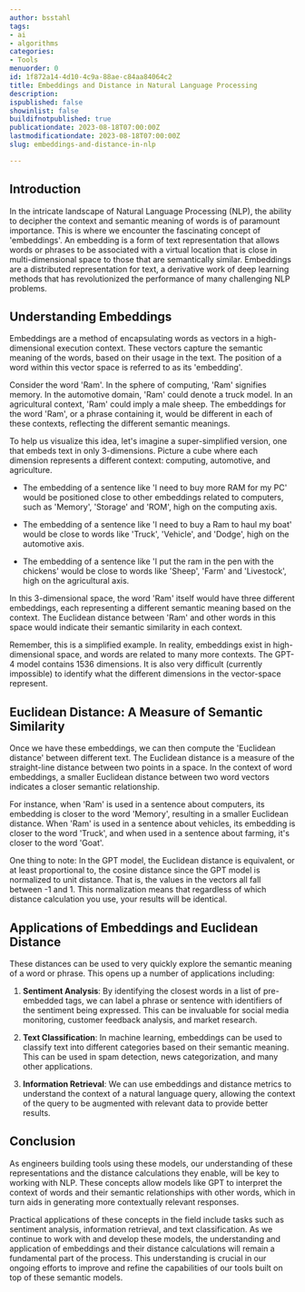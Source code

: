 ```yaml
---
author: bsstahl
tags:
- ai
- algorithms
categories:
- Tools
menuorder: 0
id: 1f872a14-4d10-4c9a-88ae-c84aa84064c2
title: Embeddings and Distance in Natural Language Processing
description: 
ispublished: false
showinlist: false
buildifnotpublished: true
publicationdate: 2023-08-18T07:00:00Z
lastmodificationdate: 2023-08-18T07:00:00Z
slug: embeddings-and-distance-in-nlp

---
```


## Introduction

In the intricate landscape of Natural Language Processing (NLP), the ability to decipher the context and semantic meaning of words is of paramount importance. This is where we encounter the fascinating concept of 'embeddings'. An embedding is a form of text representation that allows words or phrases to be associated with a virtual location that is close in multi-dimensional space to those that are semantically similar. Embeddings are a distributed representation for text, a derivative work of deep learning methods that has revolutionized the performance of many challenging NLP problems.

## Understanding Embeddings

Embeddings are a method of encapsulating words as vectors in a high-dimensional execution context. These vectors capture the semantic meaning of the words, based on their usage in the text. The position of a word within this vector space is referred to as its 'embedding'.

Consider the word 'Ram'. In the sphere of computing, 'Ram' signifies memory. In the automotive domain, 'Ram' could denote a truck model. In an agricultural context, 'Ram' could imply a male sheep. The embeddings for the word 'Ram', or a phrase containing it, would be different in each of these contexts, reflecting the different semantic meanings.

To help us visualize this idea, let's imagine a super-simplified version, one that embeds text in only 3-dimensions. Picture a cube where each dimension represents a different context: computing, automotive, and agriculture.

* The embedding of a sentence like 'I need to buy more RAM for my PC' would be positioned close to other embeddings related to computers, such as 'Memory', 'Storage' and 'ROM', high on the computing axis.

* The embedding of a sentence like 'I need to buy a Ram to haul my boat' would be close to words like 'Truck', 'Vehicle', and 'Dodge', high on the automotive axis.

* The embedding of a sentence like 'I put the ram in the pen with the chickens' would be close to words like 'Sheep', 'Farm' and 'Livestock', high on the agricultural axis.

In this 3-dimensional space, the word 'Ram' itself would have three different embeddings, each representing a different semantic meaning based on the context. The Euclidean distance between 'Ram' and other words in this space would indicate their semantic similarity in each context.

Remember, this is a simplified example. In reality, embeddings exist in high-dimensional space, and words are related to many more contexts. The GPT-4 model contains 1536 dimensions. It is also very difficult (currently impossible) to identify what the different dimensions in the vector-space represent.

## Euclidean Distance: A Measure of Semantic Similarity

Once we have these embeddings, we can then compute the 'Euclidean distance' between different text. The Euclidean distance is a measure of the straight-line distance between two points in a space. In the context of word embeddings, a smaller Euclidean distance between two word vectors indicates a closer semantic relationship.

For instance, when 'Ram' is used in a sentence about computers, its embedding is closer to the word 'Memory', resulting in a smaller Euclidean distance. When 'Ram' is used in a sentence about vehicles, its embedding is closer to the word 'Truck', and when used in a sentence about farming, it's closer to the word 'Goat'.

One thing to note: In the GPT model, the Euclidean distance is equivalent, or at least proportional to, the cosine distance since the GPT model is normalized to unit distance. That is, the values in the vectors all fall between -1 and 1. This normalization means that regardless of which distance calculation you use, your results will be identical.

## Applications of Embeddings and Euclidean Distance

These distances can be used to very quickly explore the semantic meaning of a word or phrase. This opens up a number of applications including:

1. **Sentiment Analysis**: By identifying the closest words in a list of pre-embedded tags, we can label a phrase or sentence with identifiers of the sentiment being expressed. This can be invaluable for social media monitoring, customer feedback analysis, and market research.

2. **Text Classification**: In machine learning, embeddings can be used to classify text into different categories based on their semantic meaning. This can be used in spam detection, news categorization, and many other applications.

3. **Information Retrieval**: We can use embeddings and distance metrics to understand the context of a natural language query, allowing the context of the query to be augmented with relevant data to provide better results.

## Conclusion

As engineers building tools using these models, our understanding of these representations and the distance calculations they enable, will be key to working with NLP. These concepts allow models like GPT to interpret the context of words and their semantic relationships with other words, which in turn aids in generating more contextually relevant responses.

Practical applications of these concepts in the field include tasks such as sentiment analysis, information retrieval, and text classification. As we continue to work with and develop these models, the understanding and application of embeddings and their distance calculations will remain a fundamental part of the process. This understanding is crucial in our ongoing efforts to improve and refine the capabilities of our tools built on top of these semantic models.
